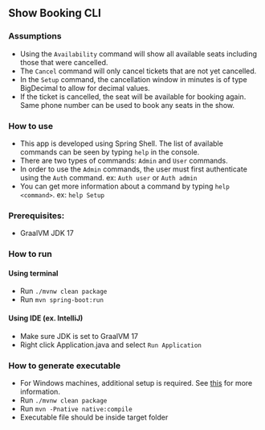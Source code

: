 ## Show Booking CLI

### Assumptions
- Using the `Availability` command will show all available seats including those that were cancelled.
- The `Cancel` command will only cancel tickets that are not yet cancelled.
- In the `Setup` command, the cancellation window in minutes is of type BigDecimal to allow for decimal values.
- If the ticket is cancelled, the seat will be available for booking again. Same phone number can be used to book any seats in the show.

### How to use
- This app is developed using Spring Shell. The list of available commands can be seen by typing `help` in the console.
- There are two types of commands: `Admin` and `User` commands.
- In order to use the `Admin` commands, the user must first authenticate using the `Auth` command. ex: `Auth user` or `Auth admin`
- You can get more information about a command by typing `help <command>`. ex: `help Setup`

### Prerequisites:
- GraalVM JDK 17

### How to run
#### Using terminal
- Run `./mvnw clean package`
- Run `mvn spring-boot:run`

#### Using IDE (ex. IntelliJ)
- Make sure JDK is set to GraalVM 17
- Right click Application.java and select `Run Application`

### How to generate executable
- For Windows machines, additional setup is required. See [this](https://www.graalvm.org/jdk17/docs/getting-started/windows/) for more information.
- Run `./mvnw clean package`
- Run `mvn -Pnative native:compile`
- Executable file should be inside target folder